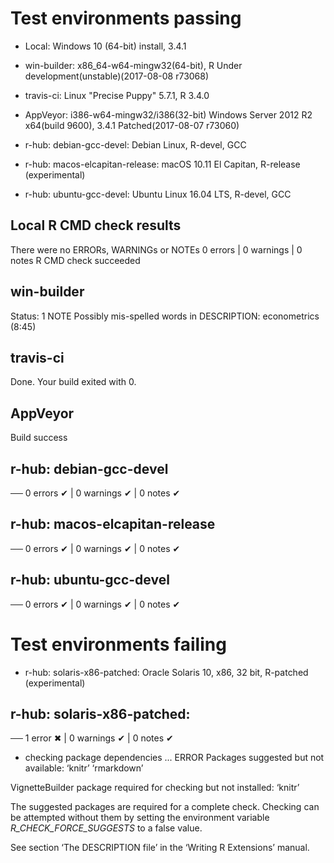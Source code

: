 
# Test environments passing
* Local: Windows 10 (64-bit) install, 3.4.1
* win-builder: x86_64-w64-mingw32(64-bit), R Under development(unstable)(2017-08-08 r73068)

* travis-ci: Linux "Precise Puppy" 5.7.1, R 3.4.0
* AppVeyor: i386-w64-mingw32/i386(32-bit) Windows Server 2012 R2 x64(build 9600), 3.4.1 Patched(2017-08-07 r73060)

* r-hub: debian-gcc-devel: Debian Linux, R-devel, GCC
* r-hub: macos-elcapitan-release: macOS 10.11 El Capitan, R-release (experimental)
* r-hub: ubuntu-gcc-devel: Ubuntu Linux 16.04 LTS, R-devel, GCC


## Local R CMD check results
There were no ERRORs, WARNINGs or NOTEs
0 errors | 0 warnings | 0 notes
R CMD check succeeded

## win-builder
Status: 1 NOTE
Possibly mis-spelled words in DESCRIPTION: econometrics (8:45)

## travis-ci
Done. Your build exited with 0.
## AppVeyor
Build success
  
## r-hub: debian-gcc-devel
── 0 errors ✔ | 0 warnings ✔ | 0 notes ✔
## r-hub: macos-elcapitan-release
── 0 errors ✔ | 0 warnings ✔ | 0 notes ✔
## r-hub: ubuntu-gcc-devel
── 0 errors ✔ | 0 warnings ✔ | 0 notes ✔


# Test environments failing
* r-hub: solaris-x86-patched: Oracle Solaris 10, x86, 32 bit, R-patched (experimental)

## r-hub: solaris-x86-patched:
── 1 error ✖ | 0 warnings ✔ | 0 notes ✔
* checking package dependencies ... ERROR
Packages suggested but not available: ‘knitr’ ‘rmarkdown’

VignetteBuilder package required for checking but not installed: ‘knitr’

The suggested packages are required for a complete check.
Checking can be attempted without them by setting the environment
variable _R_CHECK_FORCE_SUGGESTS_ to a false value.

See section ‘The DESCRIPTION file’ in the ‘Writing R Extensions’
manual.


